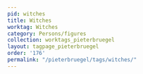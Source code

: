 ```yaml
---
pid: witches
title: Witches
worktag: Witches
category: Persons/figures
collection: worktags_pieterbruegel
layout: tagpage_pieterbruegel
order: '176'
permalink: "/pieterbruegel/tags/witches/"
---
```

